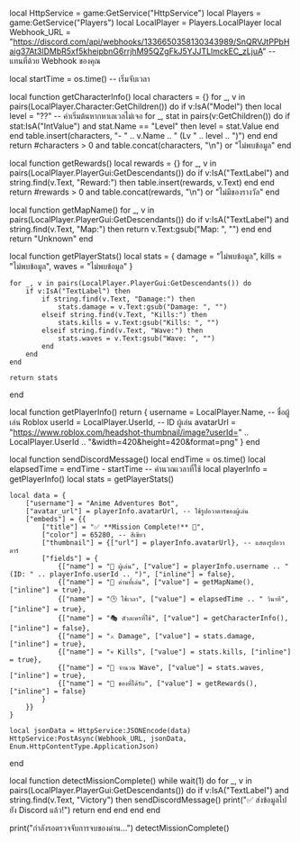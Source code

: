 local HttpService = game:GetService("HttpService")
local Players = game:GetService("Players")
local LocalPlayer = Players.LocalPlayer
local Webhook_URL = "https://discord.com/api/webhooks/1336650358130343989/SnQRVJtPPbHaig37At3lDMbR5xf5kheipbnG6rrjhM95QZgFkJ5YJJTLlmckEC_zLjuA" -- แทนที่ด้วย Webhook ของคุณ

local startTime = os.time() -- เริ่มจับเวลา

local function getCharacterInfo()
    local characters = {}
    for _, v in pairs(LocalPlayer.Character:GetChildren()) do
        if v:IsA("Model") then
            local level = "??" -- ค่าเริ่มต้นหากหาเลเวลไม่เจอ
            for _, stat in pairs(v:GetChildren()) do
                if stat:IsA("IntValue") and stat.Name == "Level" then
                    level = stat.Value
                end
            end
            table.insert(characters, "- " .. v.Name .. " (Lv " .. level .. ")")
        end
    end
    return #characters > 0 and table.concat(characters, "\n") or "ไม่พบข้อมูล"
end

local function getRewards()
    local rewards = {}
    for _, v in pairs(LocalPlayer.PlayerGui:GetDescendants()) do
        if v:IsA("TextLabel") and string.find(v.Text, "Reward:") then
            table.insert(rewards, v.Text)
        end
    end
    return #rewards > 0 and table.concat(rewards, "\n") or "ไม่มีของรางวัล"
end

local function getMapName()
    for _, v in pairs(LocalPlayer.PlayerGui:GetDescendants()) do
        if v:IsA("TextLabel") and string.find(v.Text, "Map:") then
            return v.Text:gsub("Map: ", "")
        end
    end
    return "Unknown"
end

local function getPlayerStats()
    local stats = {
        damage = "ไม่พบข้อมูล",
        kills = "ไม่พบข้อมูล",
        waves = "ไม่พบข้อมูล"
    }
    
    for _, v in pairs(LocalPlayer.PlayerGui:GetDescendants()) do
        if v:IsA("TextLabel") then
            if string.find(v.Text, "Damage:") then
                stats.damage = v.Text:gsub("Damage: ", "")
            elseif string.find(v.Text, "Kills:") then
                stats.kills = v.Text:gsub("Kills: ", "")
            elseif string.find(v.Text, "Wave:") then
                stats.waves = v.Text:gsub("Wave: ", "")
            end
        end
    end
    
    return stats
end

local function getPlayerInfo()
    return {
        username = LocalPlayer.Name, -- ชื่อผู้เล่น Roblox
        userId = LocalPlayer.UserId, -- ID ผู้เล่น
        avatarUrl = "https://www.roblox.com/headshot-thumbnail/image?userId=" .. LocalPlayer.UserId .. "&width=420&height=420&format=png"
    }
end

local function sendDiscordMessage()
    local endTime = os.time()
    local elapsedTime = endTime - startTime -- คำนวณเวลาที่ใช้
    local playerInfo = getPlayerInfo()
    local stats = getPlayerStats()

    local data = {
        ["username"] = "Anime Adventures Bot",
        ["avatar_url"] = playerInfo.avatarUrl, -- ใช้รูปอวาตาร์ของผู้เล่น
        ["embeds"] = {{
            ["title"] = "✅ **Mission Complete!** 🎉",
            ["color"] = 65280, -- สีเขียว
            ["thumbnail"] = {["url"] = playerInfo.avatarUrl}, -- แสดงรูปอวาตาร์
            ["fields"] = {
                {["name"] = "👤 ผู้เล่น", ["value"] = playerInfo.username .. " (ID: " .. playerInfo.userId .. ")", ["inline"] = false},
                {["name"] = "📍 ด่านที่เล่น", ["value"] = getMapName(), ["inline"] = true},
                {["name"] = "🕒 ใช้เวลา", ["value"] = elapsedTime .. " วินาที", ["inline"] = true},
                {["name"] = "🎭 ตัวละครที่ใช้", ["value"] = getCharacterInfo(), ["inline"] = false},
                {["name"] = "⚔️ Damage", ["value"] = stats.damage, ["inline"] = true},
                {["name"] = "💀 Kills", ["value"] = stats.kills, ["inline"] = true},
                {["name"] = "🌊 จำนวน Wave", ["value"] = stats.waves, ["inline"] = true},
                {["name"] = "🎁 ของที่ได้รับ", ["value"] = getRewards(), ["inline"] = false}
            }
        }}
    }

    local jsonData = HttpService:JSONEncode(data)
    HttpService:PostAsync(Webhook_URL, jsonData, Enum.HttpContentType.ApplicationJson)
end

local function detectMissionComplete()
    while wait(1) do
        for _, v in pairs(LocalPlayer.PlayerGui:GetDescendants()) do
            if v:IsA("TextLabel") and string.find(v.Text, "Victory") then
                sendDiscordMessage()
                print("✅ ส่งข้อมูลไปยัง Discord แล้ว!")
                return
            end
        end
    end
end

print("กำลังรอตรวจจับการจบของด่าน...")
detectMissionComplete()
